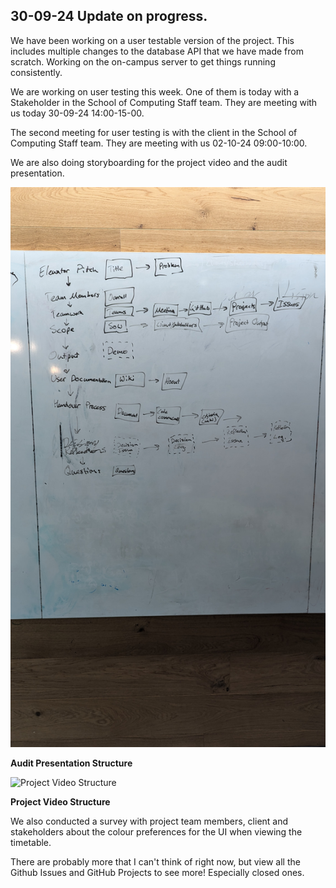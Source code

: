 ## 30-09-24 Update on progress.

We have been working on a user testable version of the project. This includes multiple changes to the database API that we have made from scratch. Working on the on-campus server to get things running consistently.

We are working on user testing this week. One of them is today with a Stakeholder in the School of Computing Staff team. They are meeting with us today 30-09-24 14:00-15-00.

The second meeting for user testing is with the client in the School of Computing Staff team. They are meeting with us 02-10-24 09:00-10:00.

We are also doing storyboarding for the project video and the audit presentation.

![Audit Presentation Structure](assets/audit-presentation-structure.jpg)

**Audit Presentation Structure**

![Project Video Structure](assets/project-video-structure.jpg)

**Project Video Structure**

We also conducted a survey with project team members, client and stakeholders about the colour preferences for the UI when viewing the timetable.

There are probably more that I can't think of right now, but view all the Github Issues and GitHub Projects to see more! Especially closed ones.
